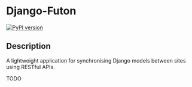 # Django-Futon

[![PyPI version](https://badge.fury.io/py/django-futon.svg)](https://badge.fury.io/py/django-futon)


## Description

A lightweight application for synchronising Django models between sites using
RESTful APIs.

TODO
